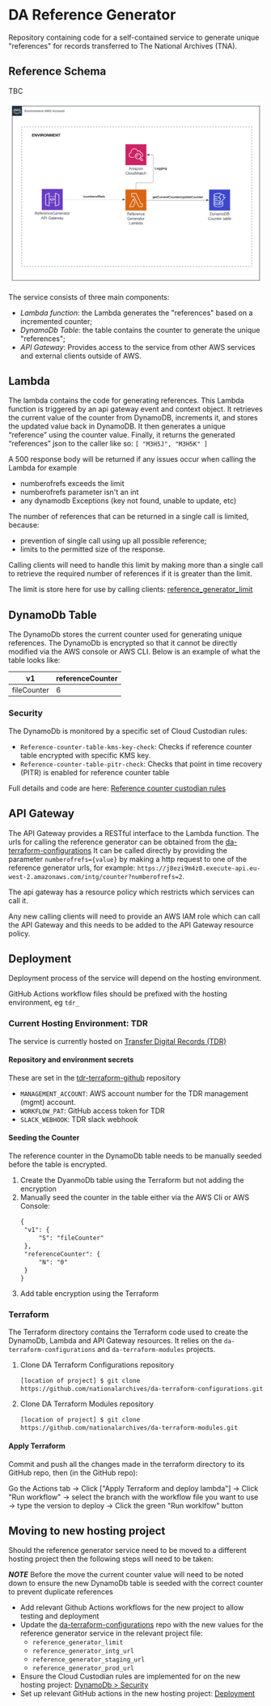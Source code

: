 # DA Reference Generator

Repository containing code for a self-contained service to generate unique "references" for records transferred to The National Archives (TNA).

## Reference Schema

TBC

![](https://raw.githubusercontent.com/nationalarchives/tdr-dev-documentation/master/beta-architecture/diagrams/reference-generator.svg)

The service consists of three main components:
* *Lambda function*: the Lambda generates the "references" based on a incremented counter;
* *DynamoDb Table*: the table contains the counter to generate the unique "references";
* *API Gateway*: Provides access to the service from other AWS services and external clients outside of AWS.

## Lambda

The lambda contains the code for generating references.
This Lambda function is triggered by an api gateway event and context object. It retrieves the current value of the counter from DynamoDB, increments it,
and stores the updated value back in DynamoDB. It then generates a unique “reference” using the counter value. Finally, it returns the generated “references” json to the caller like so:
`[
"M3H5J",
"M3H5K"
]`

A 500 response body will be returned if any issues occur when calling the Lambda for example 
* numberofrefs exceeds the limit
* numberofrefs parameter isn't an int
* any dynamodb Exceptions (key not found, unable to update, etc)

The number of references that can be returned in a single call is limited, because:
* prevention of single call using up all possible reference;
* limits to the permitted size of the response.

Calling clients will need to handle this limit by making more than a single call to retrieve the required number of references if it is greater than the limit.

The limit is store here for use by calling clients: [reference_generator_limit](https://github.com/nationalarchives/da-terraform-configurations/blob/main/tdr/main.tf)

## DynamoDb Table

The DynamoDb stores the current counter used for generating unique references. The DynamoDb is encrypted so that it cannot be directly modified via the AWS console or AWS CLI.
Below is an example of what the table looks like:

| v1          | referenceCounter |
|-------------|------------------|
| fileCounter | 6                |

### Security

The DynamoDb is monitored by a specific set of Cloud Custodian rules:
* `Reference-counter-table-kms-key-check`: Checks if reference counter table encrypted with specific KMS key.
* `Reference-counter-table-pitr-check`: Checks that point in time recovery (PITR) is enabled for reference counter table

Full details and code are here: [Reference counter custodian rules](https://github.com/nationalarchives/tna-custodian/tree/master/custodian/policies/dynamodb/reference-counter)

## API Gateway

The API Gateway provides a RESTful interface to the Lambda function. 
The urls for calling the reference generator can be obtained from the [da-terraform-configurations](https://github.com/nationalarchives/da-terraform-configurations/blob/main/tdr/main.tf#L35-L37)
It can be called directly by providing the parameter `numberofrefs={value}` by making a http request to one of the reference generator urls, for example:
`https://j8ezi9m4z0.execute-api.eu-west-2.amazonaws.com/intg/counter?numberofrefs=2`.

The api gateway has a resource policy which restricts which services can call it.

Any new calling clients will need to provide an AWS IAM role which can call the API Gateway and this needs to be added to the API Gateway resource policy.

## Deployment

Deployment process of the service will depend on the hosting environment.

GitHub Actions workflow files should be prefixed with the hosting environment, eg `tdr_`

### Current Hosting Environment: TDR

The service is currently hosted on [Transfer Digital Records (TDR)](https://github.com/nationalarchives/tdr-dev-documentation)

#### Repository and environment secrets

These are set in the [tdr-terraform-github](https://github.com/nationalarchives/tdr-terraform-github) repository

* `MANAGEMENT_ACCOUNT`: AWS account number for the TDR management (mgmt) account.
* `WORKFLOW_PAT`: GitHub access token for TDR
* `SLACK_WEBHOOK`: TDR slack webhook

#### Seeding the Counter

The reference counter in the DynamoDb table needs to be manually seeded before the table is encrypted.

1. Create the DyanmoDb table using the Terraform but not adding the encryption
2. Manually seed the counter in the table either via the AWS Cli or AWS Console:
    ```
   {
     "v1": {
         "S": "fileCounter"
     },
     "referenceCounter": {
         "N": "0"
     }
   }
   ```
3. Add table encryption using the Terraform

### Terraform

The Terraform directory contains the Terraform code used to create the DynamoDb, Lambda and API Gateway resources.
It relies on the `da-terraform-configurations` and `da-terraform-modules` projects.

1. Clone DA Terraform Configurations repository

   ```
   [location of project] $ git clone https://github.com/nationalarchives/da-terraform-configurations.git
   ```

2. Clone DA Terraform Modules repository

   ```
   [location of project] $ git clone https://github.com/nationalarchives/da-terraform-modules.git
   ```

#### Apply Terraform 
Commit and push all the changes made in the terraform directory to its GitHub repo, then (in the GitHub repo):

Go the Actions tab -> Click ["Apply Terraform and deploy lambda"] -> Click "Run workflow" -> select the branch with the workflow file you want to use -> type the version to deploy -> Click the green "Run worklfow" button

## Moving to new hosting project

Should the reference generator service need to be moved to a different hosting project then the following steps will need to be taken:

***NOTE*** Before the move the current counter value will need to be noted down to ensure the new DynamoDb table is seeded with the correct counter to prevent duplicate references

* Add relevant Github Actions workflows for the new project to allow testing and deployment 
* Update the [da-terraform-configurations](https://github.com/nationalarchives/da-terraform-configurations) repo with the new values for the reference generator service in the relevant project file:
  * `reference_generator_limit`
  * `reference_generator_intg_url` 
  * `reference_generator_staging_url`
  * `reference_generator_prod_url`
* Ensure the Cloud Custodian rules are implemented for on the new hosting project: [DynamoDb > Security](#security)
* Set up relevant GitHub actions in the new hosting project: [Deployment](#deployment)
